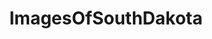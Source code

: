 ---
title: ImagesOfSouthDakota
crosslinks:
- EarthPorn
- pics
- traditionaltattoos
- whatsthisbug
- itookapicture
- imagesofnetwork
- AnimalPorn
- OldSchoolCool
- traditionalflash
- tattoos
- SkyPorn
- fossilid
- funny
- SouthDakota
- whatsthisplant
- mildlyinteresting
- aww
- travel
- CampingandHiking
- CLOUDS
---
